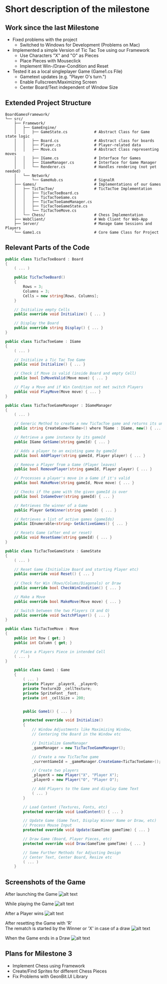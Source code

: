# Short description of the milestone #

## Work since the last Milestone ##
- Fixed problems with the project
  - Switched to Windows for Development (Problems on Mac)
- Implemented a simple Version of Tic Tac Toe using our Framework
    - Use Characters "X" and "O" as Pieces
    - Place Pieces with Mouseclick
    - Implement Win-/Draw-Condition and Reset
- Tested it as a local singleplayer Game (Game1.cs File)
    - Gametext updates (e.g. "Player O's turn.")
    - Enable Fullscreen/Maximizing Screen
    - Center Board/Text independent of Window Size

## Extended Project Structure ##
````
BoardGamesFramework/
└── src/
    ├── Framework/
    │   ├── GameEngine/                     
    │   │   ├── GameState.cs            # Abstract Class for Game state logic
    │   │   ├── Board.cs                # Abstract class for boards
    │   │   ├── Player.cs               # Player-related data
    │   │   ├── Move.cs                 # Abstract Class representing moves
    │   │   ├── IGame.cs                # Interface for Games
    │   │   ├── IGameManager.cs         # Interface for Game Manager
    │   │   └── Renderer.cs             # Handles rendering (not yet needed)
    │   └── Network/
    │       └── GameHub.cs              # SignalR
    ├── Games/                          # Implementations of our Games
    │   ├── TicTacToe/                  # TicTacToe Implementation
    │   │   ├── TicTacToeBoard.cs       
    │   │   ├── TicTacToeGame.cs        
    │   │   ├── TicTacToeGameManager.cs 
    │   │   ├── TicTacToeGameState.cs
    │   │   └── TicTacToeMove.cs
    │   └── Chess/                      # Chess Implementation
    ├── WebClient/                      # Web Client for Web-App 
    ├── Server/                         # Manage Game Sessions and Players 
    └── Game1.cs                        # Core Game Class for Project              
````

## Relevant Parts of the Code ##

```c#
public class TicTacToeBoard : Board
{
    ( ... )

    public TicTacToeBoard()
    {
        Rows = 3;
        Columns = 3;
        Cells = new string[Rows, Columns];
    }

    // Initialize empty Cells
    public override void Initialize() { ... }

    // Display the Board
    public override string Display() { ... }
}
```

```c#
public class TicTacToeGame : IGame
{
    ( ... )

    // Initialize a Tic Tac Toe Game
    public void Initialize() { ... }

    // Check if Move is valid (inside Board and empty Cell)
    public bool IsMoveValid(Move move) { ... }

    // Play a Move and if Win Condition not met switch Players
    public void PlayMove(Move move) { ... }
}
```

```c#
public class TicTacToeGameManager : IGameManager
{
    ( ... )

    // Generic Method to create a new TicTacToe game and returns its unique gameId
    public string CreateGame<TGame>() where TGame : IGame, new() { ... }

    // Retrieve a game instance by its gameId
    public IGame GetGame(string gameId) { ... }

    // Adds a player to an existing game by gameId
    public bool AddPlayer(string gameId, Player player) { ... }

    // Remove a Player from a Game (Player leaves)
    public bool RemovePlayer(string gameId, Player player) { ... }

    // Processes a player's move in a Game if it's valid
    public bool MakeMove(string gameId, Move move) { ... }

    // Checks if the game with the given gameId is over
    public bool IsGameOver(string gameId) { ... }

    // Retrieves the winner of a Game
    public Player GetWinner(string gameId) { ... }

    // Retrieves a list of active games (gameIds)
    public IEnumerable<string> GetActiveGames() { ... }

    // Resets Game (after end or reset)
    public void ResetGame(string gameId) { ... }
}
```

```c#
public class TicTacToeGameState : GameState
{
    ( ... )

    // Reset Game (Initialize Board and starting Player etc)
    public override void Reset() { ... }
        
    // Check for Win (Rows/Colums/Diagonals) or Draw
    public override bool CheckWinCondition() { ... }

    // Make a Move 
    public override bool MakeMove(Move move) { ... }

    // Switch between the two Players (X and O)
    public override void SwitchPlayer() { ... }
}
```

```c#
public class TicTacToeMove : Move
{
    public int Row { get; }
    public int Column { get; }

    // Place a Players Piece in intended Cell
    ( ... )
}
```

```c#
    public class Game1 : Game
    {
        ( ... )
        private Player _playerX, _playerO;
        private Texture2D _cellTexture;
        private SpriteFont _font;
        private int _cellSize = 200;


        public Game1() { ... }

        protected override void Initialize()
        {
            // Window Adjustments like Maximizing Window,
            // Centering the Board in the Window etc

            // Initialize GameManager
            _gameManager = new TicTacToeGameManager();

            // Create a new TicTacToe game
            _currentGameId = _gameManager.CreateGame<TicTacToeGame>();

            // Create two players
            _playerX = new Player("X", "Player X");
            _playerO = new Player("O", "Player O");

            // Add Players to the Game and display Game Text
            ( ... )
        }

        // Load Content (Textures, Fonts, etc)
        protected override void LoadContent() { ... }

        // Update Game (Game Text, Display Winner Name or Draw, etc)
        // Process Mouse Input
        protected override void Update(GameTime gameTime) { ... }

        // Draw Game (Board, Player Pieces, etc)
        protected override void Draw(GameTime gameTime) { ... }

        // Some Further Methods for Adjusting Design
        // Center Text, Center Board, Resize etc
        ( ... )
    }
```

## Screenshots of the Game ##
After launching the Game
![alt text](./Images/01_init.png)

While playing the Game
![alt text](./Images/02_game.png)

After a Player wins
![alt text](./Images/03_winner.png)

After resetting the Game with 'R'\
The rematch is started by the Winner or 'X' in case of a draw
![alt text](./Images/04_reset.png)

When the Game ends in a Draw
![alt text](./Images/05_draw.png)

## Plans for Milestone 3 ##
- Implement Chess using Framework
- Create/Find Sprites for different Chess Pieces
- Fix Problems with GeonBit.UI Library
